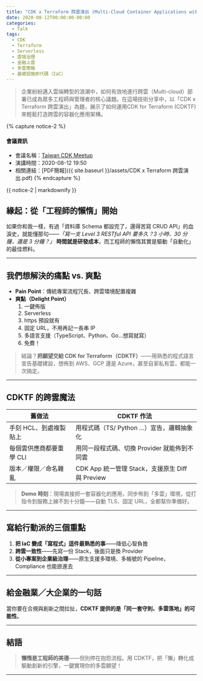 ```yaml
---
title: "CDK x Terraform 跨雲演出 (Multi-Cloud Container Applications with CDK for Terraform)"
date: 2020-08-12T00:00:00-00:00
categories:
  - Talk
tags:
  - CDK
  - Terraform
  - Serverless 
  - 雲端治理
  - 金融上雲
  - 多雲策略
  - 基礎設施即代碼（IaC）
---
```


> 企業紛紛邁入雲端轉型的浪潮中，如何有效地進行跨雲（Multi-cloud）部署已成為眾多工程師與管理者的核心議題。在這場技術分享中，以「CDK x Terraform 跨雲演出」為題，展示了如何運用CDK for Terraform (CDKTF) 來輕鬆打造跨雲的容器化應用架構。

{% capture notice-2 %}
#### 會議資訊

* 會議名稱：[Taiwan CDK Meetup](https://cdkmeetup.kktix.cc/events/fristmeetup2)
* 演講時間：2020-08-12 19:50
* 相關連結：[PDF簡報]({{ site.baseurl }}/assets/CDK x Terraform 跨雲演出.pdf)
  {% endcapture %}

<div class="notice">{{ notice-2 | markdownify }}</div>



## 緣起：從「工程師的懶惰」開始

如果你和我一樣，有過「資料庫 Schema 都設完了，還得苦寫 CRUD API」的血淚史，就能懂那句——*「寫一支 Level 3 RESTful API 要多久？3 小時、30 分鐘，還是 3 分鐘？」*
 **時間就是研發成本**，而工程師的懶惰其實是驅動「自動化」的最佳燃料。

------

## 我們想解決的痛點 vs. 爽點

- **Pain Point**：傳統專案流程冗長、跨雲環境配置複雜
- **爽點（Delight Point）** 
  1. 一鍵佈版
  2. Serverless
  3. https 預設就有
  4. 固定 URL，不用再記一長串 IP
  5. 多語言支援（TypeScript、Python、Go…想寫就寫）
  6. 免費！

> 結論？**把願望交給 CDK for Terraform（CDKTF）**——用熟悉的程式語言宣告基礎建設，想佈到 AWS、GCP 還是 Azure，甚至自家私有雲，都能一次搞定。

------

## CDKTF 的跨雲魔法

| 舊做法                   | CDKTF 作法                                       |
| ------------------------ | ------------------------------------------------ |
| 手刻 HCL、到處複製貼上   | 用程式碼（TS/ Python …）宣告，邏輯抽象化         |
| 每個雲供應商都要重學 CLI | 用同一段程式碼、切換 Provider 就能佈到不同雲     |
| 版本／權限／命名雜亂     | CDK App 統一管理 Stack，支援原生 Diff 與 Preview |

> **Demo 時刻**：現場直接把一套容器化的應用，同步佈到「多雲」環境，從打指令到服務上線不到十分鐘——自動 TLS、固定 URL，全都幫你準備好。

------

## 寫給行動派的三個重點

1. **把 IaC 變成「寫程式」這件最熟悉的事**——降低心智負擔
2. **跨雲一致性**——先寫一份 Stack，後面只是換 Provider
3. **從小專案到企業級治理**——原生支援多環境、多帳號的 Pipeline，Compliance 也能嵌進去

------

## 給金融業／大企業的一句話

當你要在合規與創新之間拉扯，**CDKTF 提供的是「同一套守則、多雲落地」的可能性**。

------

## 結語

> **懶惰是工程師的美德**——但別停在抱怨流程。用 CDKTF，把「懶」轉化成驅動創新的引擎，一鍵實現你的多雲願望！

------

